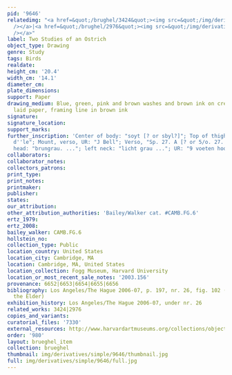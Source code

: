 ```yaml
---
pid: '9646'
relatedimg: "<a href=&quot;/brughel/3424&quot;><img src=&quot;/img/derivatives/simple/3424/thumbnail.jpg&quot;
  /></a>|<a href=&quot;/brughel/2976&quot;><img src=&quot;/img/derivatives/simple/2976/thumbnail.jpg&quot;
  /></a>"
label: Two Studies of an Ostrich
object_type: Drawing
genre: Study
tags: Birds
realdate: 
height_cm: '20.4'
width_cm: '14.1'
diameter_cm: 
plate_dimensions: 
support: Paper
drawing_medium: Blue, green, pink and brown washes and brown ink on cream antique
  laid paper, framing line in brown ink
signature: 
signature_location: 
support_marks: 
further_inscription: 'Center of body: "soyt [? or sbyl?]"; Top of thigh: "d''be[en?]
  d''le"; Mount, verso, UR: "J Bell"; Verso, "Sp. 27. A [? or 5/o. 27. A]"; left-hand
  head: "brungrau. ..."; left neck: "licht grau ..."; UR: "9 voeten hooghe"'
collaborators: 
collaborator_notes: 
collectors_patrons: 
print_type: 
print_notes: 
printmaker: 
publisher: 
states: 
our_attribution: 
other_attribution_authorities: 'Bailey/Walker cat. #CAMB.FG.6'
ertz_1979: 
ertz_2008: 
bailey_walker: CAMB.FG.6
hollstein_no: 
collection_type: Public
location_country: United States
location_city: Cambridge, MA
location: Cambridge, MA, United States
location_collection: Fogg Museum, Harvard University
location_or_most_recent_sale_notes: '2003.156'
provenance: 6652|6653|6654|6655|6656
bibliography: Los Angeles/The Hague 2006-07, p. 197, nr. 26, fig. 102 (as Jan Brueghel
  the Elder)
exhibition_history: Los Angeles/The Hague 2006-07, under nr. 26
related_works: 3424|2976
copies_and_variants: 
curatorial_files: '7330'
external_resources: http://www.harvardartmuseums.org/collections/object/312359?position=0
order: '980'
layout: brueghel_item
collection: brueghel
thumbnail: img/derivatives/simple/9646/thumbnail.jpg
full: img/derivatives/simple/9646/full.jpg
---
```


